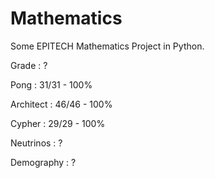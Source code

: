 # Mathematics

Some EPITECH Mathematics Project in Python.

Grade : ?

Pong : 31/31 - 100%

Architect : 46/46 - 100%

Cypher : 29/29 - 100%

Neutrinos : ?

Demography : ?